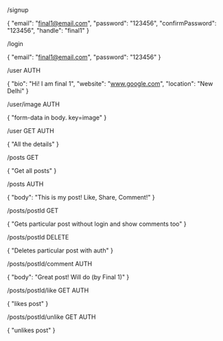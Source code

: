 
/signup

{
	"email": "final1@email.com",
	"password": "123456",
	"confirmPassword": "123456",
	"handle": "final1"
}

/login

{
	"email": "final1@email.com",
	"password": "123456"
}

/user AUTH

{
	"bio": "Hi! I am final 1",
	"website": "www.google.com",
	"location": "New Delhi"
}

/user/image AUTH

{
    "form-data in body. key=image"
}

/user GET AUTH

{
    "All the details"
}

/posts GET

{
	"Get all posts"
}

/posts AUTH

{
	"body": "This is my post! Like, Share, Comment!"
}

/posts/postId GET

{
    "Gets particular post without login and show comments too"
}

/posts/postId DELETE

{
    "Deletes particular post with auth"
}

/posts/postId/comment AUTH

{
    "body": "Great post! Will do (by Final 1)"
}

/posts/postId/like GET AUTH

{
    "likes post"
}

/posts/postId/unlike GET AUTH

{
    "unlikes post"
}


